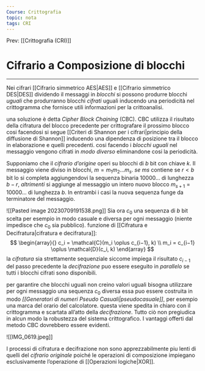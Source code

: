 ```yaml
---
Course: Crittografia
topic: nota
tags: CRI
---
```


Prev: [[Crittografia (CRI)]]

# Cifrario a Composizione di blocchi
---
Nei cifrari [[Cifrario simmetrico AES|AES]] e [[Cifrario simmetrico DES|DES]] dividendo il messaggi in _blocchi_  si possono produrre blocchi _uguali_ che produrranno  blocchi _cifrati_ uguali inducendo una periodicità nel crittogramma che fornisce utili informazioni per la crittoanalisi. 

una soluzione è detta _Cipher Block Chaining_ (CBC). 
CBC utilizza il risultato della cifratura del blocco precedente per crittografare il prossimo blocco cosi facendosi si segue [[Criteri di Shannon per i cifrari|principio della diffusione di Shannon]] inducendo una dipendenza di posizione tra il blocco in elaborazione e quelli precedenti.
cosi facendo i _blocchi uguali_ nel messaggio vengono cifrati in _modo diverso_ eliminandone cosi la periodicità.

Supponiamo che il _cifrario d’origine_ operi su blocchi di $b$ bit con chiave $k$. Il messaggio viene diviso in blocchi, $m = m_1m_2 \dots m_{s}$.
_se_ $ms$ contiene se $r < b$ bit lo si completa aggiungendovi la sequenza binaria $10000\dots$  di lunghezza $b − r$, 
_altrimenti_ si aggiunge al messaggio un intero nuovo blocco $m_{s+1} = 10000\dots$  di lunghezza $b$. 
In entrambi i casi la nuova sequenza funge da terminatore del messaggio. 

![[Pasted image 20230709191538.png]]
Sia ora $c_0$ una sequenza di $b$ bit scelta per esempio in modo casuale e diversa per ogni messaggio (niente impedisce che $c_0$ sia pubblico).
funzione di  [[Cifratura e Decifratura|cifratura e decifratura]]: 
$$
\begin{array}{}
c_i = \mathcal{C}(m_i \oplus c_{i−1}, k) \\
m_i = c_{i−1} \oplus \mathcal{D}(c_i, k)
\end{array}
$$
la  _cifratura_ sia strettamente sequenziale siccome impiega il risultato $c_{i−1}$ del passo precedente
la _decifrazione_ puo essere eseguito in _parallelo_ se tutti i blocchi cifrati sono disponibili.

per garantire che blocchi uguali non creino valori uguali bisogna utilizzare per ogni messaggio una sequenza $c_0$ diversa essa puo essere costruita in modo _[[Generatori di numeri Pseudo Casuali|pseudocasuale]]_, per esempio una marca del orario del calcolatore. questa viene spedita in chiaro con il crittogramma e scartata all’atto della _decifrazione_.
Tutto ciò non pregiudica in alcun modo la robustezza del sistema crittografico. I vantaggi offerti dal metodo CBC dovrebbero essere evidenti. 

![[IMG_0619.jpeg]]

I processi di cifratura e decifrazione non sono apprezzabilmente piu lenti di quelli del _cifrario originale_ poiché le operazioni di composizione impiegano esclusivamente l’operazione di [[Operazioni logiche|XOR]]. 

